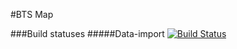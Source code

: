 #BTS Map

###Build statuses
#####Data-import
[![Build Status](https://travis-ci.org/BartlomiejZalas/bts-map.svg?branch=master)](https://travis-ci.org/BartlomiejZalas/bts-map)